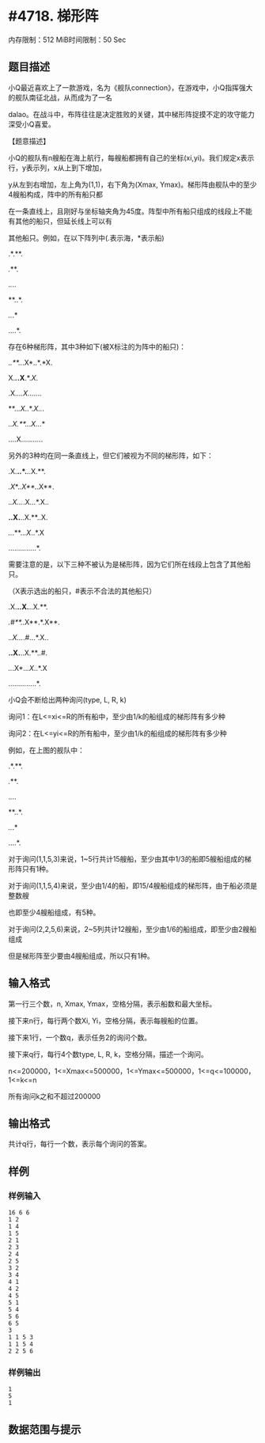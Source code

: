 # #4718. 梯形阵

内存限制：512 MiB时间限制：50 Sec

## 题目描述

小Q最近喜欢上了一款游戏，名为《舰队connection》，在游戏中，小Q指挥强大的舰队南征北战，从而成为了一名

dalao。在战斗中，布阵往往是决定胜败的关键，其中梯形阵捉摸不定的攻守能力深受小Q喜爱。

【题意描述】

小Q的舰队有n艘船在海上航行，每艘船都拥有自己的坐标(xi,yi)。我们规定x表示行，y表示列，x从上到下增加，

y从左到右增加，左上角为(1,1)，右下角为(Xmax, Ymax)。梯形阵由舰队中的至少4艘船构成，阵中的所有船只都

在一条直线上，且刚好与坐标轴夹角为45度。阵型中所有船只组成的线段上不能有其他的船只，但延长线上可以有

其他船只。例如，在以下阵列中(.表示海，*表示船)

.*.**.

*.***.

.*.*..

**..*.

*..*.*

....*.

存在6种梯形阵，其中3种如下(被X标注的为阵中的船只)：

.*.**..*.X*..*.*X.

X.***.*.X**.*.*X*.

.X.*...X.*...*.*..

**..*.X*..*.*X..*.

*..X.**..*.*X..*.*

....X.....*.....*.

另外的3种均在同一条直线上，但它们被视为不同的梯形阵，如下：

.X.**..*.**..X.**.

*.X**.*.X**.*.X**.

.*.X...*.X...*.X..

**..X.**..X.**..X.

*..*.**..*.X*..*.X

....*.....*.....*.

需要注意的是，以下三种不被认为是梯形阵，因为它们所在线段上包含了其他船只。

（X表示选出的船只，#表示不合法的其他船只）

.X.**..X.**..X.**.

*.#**.*.X**.*.X**.

.*.X...*.#...*.X..

**..X.**..X.**..#.

*..*.X*..*.X*..*.X

....*.....*.....*.

小Q会不断给出两种询问(type, L, R, k)

询问1：在L<=xi<=R的所有船中，至少由1/k的船组成的梯形阵有多少种

询问2：在L<=yi<=R的所有船中，至少由1/k的船组成的梯形阵有多少种

例如，在上图的舰队中：

.*.**.

*.***.

.*.*..

**..*.

*..*.*

....*.

对于询问(1,1,5,3)来说，1~5行共计15艘船，至少由其中1/3的船即5艘船组成的梯形阵只有1种。

对于询问(1,1,5,4)来说，至少由1/4的船，即15/4艘船组成的梯形阵，由于船必须是整数艘

也即至少4艘船组成，有5种。

对于询问(2,2,5,6)来说，2~5列共计12艘船，至少由1/6的船组成，即至少由2艘船组成

但是梯形阵至少要由4艘船组成，所以只有1种。

## 输入格式

第一行三个数，n, Xmax, Ymax，空格分隔，表示船数和最大坐标。

接下来n行，每行两个数Xi, Yi，空格分隔，表示每艘船的位置。

接下来1行，一个数q，表示任务2的询问个数。

接下来q行，每行4个数type, L, R, k，空格分隔，描述一个询问。

n<=200000，1<=Xmax<=500000，1<=Ymax<=500000，1<=q<=100000，1<=k<=n

所有询问k之和不超过200000

## 输出格式

共计q行，每行一个数，表示每个询问的答案。

## 样例

### 样例输入

    
    16 6 6
    1 2
    1 4
    1 5
    2 1
    2 3
    2 4
    2 5
    3 2
    3 4
    4 1
    4 2
    4 5
    5 1
    5 4
    5 6
    6 5
    3
    1 1 5 3
    1 1 5 4
    2 2 5 6
    

### 样例输出

    
    1
    5
    1
    

## 数据范围与提示
